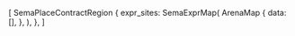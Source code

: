 [
    SemaPlaceContractRegion {
        expr_sites: SemaExprMap(
            ArenaMap {
                data: [],
            },
        ),
    },
]